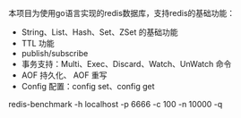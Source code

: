 本项目为使用go语言实现的redis数据库，支持redis的基础功能：

- String、List、Hash、Set、ZSet 的基础功能
- TTL 功能
- publish/subscribe 
- 事务支持：Multi、Exec、Discard、Watch、UnWatch 命令 
- AOF 持久化、 AOF 重写 
- Config 配置：config set、config get


redis-benchmark -h localhost -p 6666 -c 100 -n 10000 -q